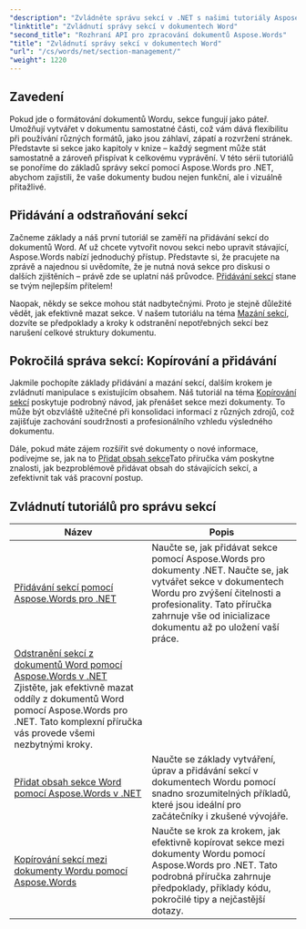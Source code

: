 ```yaml
---
"description": "Zvládněte správu sekcí v .NET s našimi tutoriály Aspose.Words. Naučte se bezproblémově přidávat, mazat, kopírovat a přidávat sekce v dokumentech Wordu."
"linktitle": "Zvládnutí správy sekcí v dokumentech Word"
"second_title": "Rozhraní API pro zpracování dokumentů Aspose.Words"
"title": "Zvládnutí správy sekcí v dokumentech Word"
"url": "/cs/words/net/section-management/"
"weight": 1220
---
```


## Zavedení

Pokud jde o formátování dokumentů Wordu, sekce fungují jako páteř. Umožňují vytvářet v dokumentu samostatné části, což vám dává flexibilitu při používání různých formátů, jako jsou záhlaví, zápatí a rozvržení stránek. Představte si sekce jako kapitoly v knize – každý segment může stát samostatně a zároveň přispívat k celkovému vyprávění. V této sérii tutoriálů se ponoříme do základů správy sekcí pomocí Aspose.Words pro .NET, abychom zajistili, že vaše dokumenty budou nejen funkční, ale i vizuálně přitažlivé.

## Přidávání a odstraňování sekcí

Začneme základy a náš první tutoriál se zaměří na přidávání sekcí do dokumentů Word. Ať už chcete vytvořit novou sekci nebo upravit stávající, Aspose.Words nabízí jednoduchý přístup. Představte si, že pracujete na zprávě a najednou si uvědomíte, že je nutná nová sekce pro diskusi o dalších zjištěních – právě zde se uplatní náš průvodce. [Přidávání sekcí](./adding-sections/) stane se tvým nejlepším přítelem! 

Naopak, někdy se sekce mohou stát nadbytečnými. Proto je stejně důležité vědět, jak efektivně mazat sekce. V našem tutoriálu na téma [Mazání sekcí](./delete-sections-word-document/), dozvíte se předpoklady a kroky k odstranění nepotřebných sekcí bez narušení celkové struktury dokumentu. 

## Pokročilá správa sekcí: Kopírování a přidávání

Jakmile pochopíte základy přidávání a mazání sekcí, dalším krokem je zvládnutí manipulace s existujícím obsahem. Náš tutoriál na téma [Kopírování sekcí](./copy-sections-word-documents/) poskytuje podrobný návod, jak přenášet sekce mezi dokumenty. To může být obzvláště užitečné při konsolidaci informací z různých zdrojů, což zajišťuje zachování soudržnosti a profesionálního vzhledu výsledného dokumentu. 

Dále, pokud máte zájem rozšířit své dokumenty o nové informace, podívejme se, jak na to [Přidat obsah sekce](./append-section-word-content/)Tato příručka vám poskytne znalosti, jak bezproblémově přidávat obsah do stávajících sekcí, a zefektivnit tak váš pracovní postup.

 ## Zvládnutí tutoriálů pro správu sekcí
| Název | Popis |
| --- | --- |
| [Přidávání sekcí pomocí Aspose.Words pro .NET](./adding-sections/) | Naučte se, jak přidávat sekce pomocí Aspose.Words pro dokumenty .NET. Naučte se, jak vytvářet sekce v dokumentech Wordu pro zvýšení čitelnosti a profesionality. Tato příručka zahrnuje vše od inicializace dokumentu až po uložení vaší práce. |
| [Odstranění sekcí z dokumentů Word pomocí Aspose.Words v .NET](./delete-sections-word-document/) Zjistěte, jak efektivně mazat oddíly z dokumentů Word pomocí Aspose.Words pro .NET. Tato komplexní příručka vás provede všemi nezbytnými kroky. |
| [Přidat obsah sekce Word pomocí Aspose.Words v .NET](./append-section-word-content/) | Naučte se základy vytváření, úprav a přidávání sekcí v dokumentech Wordu pomocí snadno srozumitelných příkladů, které jsou ideální pro začátečníky i zkušené vývojáře. |
| [Kopírování sekcí mezi dokumenty Wordu pomocí Aspose.Words](./copy-sections-word-documents/) | Naučte se krok za krokem, jak efektivně kopírovat sekce mezi dokumenty Wordu pomocí Aspose.Words pro .NET. Tato podrobná příručka zahrnuje předpoklady, příklady kódu, pokročilé tipy a nejčastější dotazy. |